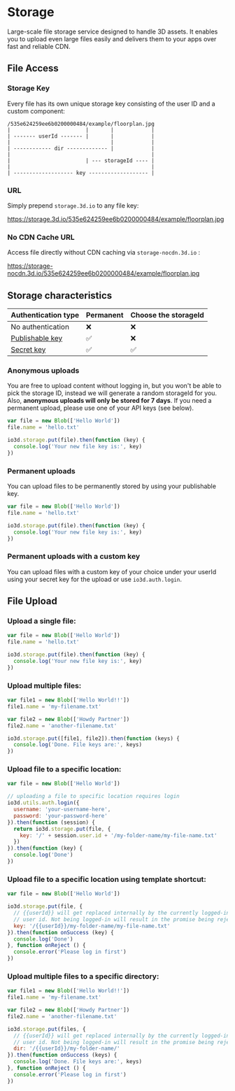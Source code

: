 # Storage

Large-scale file storage service designed to handle 3D assets. It enables you to upload even large files easily and delivers them to your apps over fast and reliable CDN.

## File Access

### Storage Key

Every file has its own unique storage key consisting of the user ID and a custom component:
```text
/535e624259ee6b0200000484/example/floorplan.jpg
|                        |       |            |
| ------- userId ------- |       |            |
|                                |            |
| ------------ dir ------------- |            |
|                                             |
|                        | --- storageId ---- |
|                                             |
| ------------------- key ------------------- |
```

### URL

Simply prepend `storage.3d.io` to any file key:

https://storage.3d.io/535e624259ee6b0200000484/example/floorplan.jpg

### No CDN Cache URL

Access file directly without CDN caching via `storage-nocdn.3d.io` :

https://storage-nocdn.3d.io/535e624259ee6b0200000484/example/floorplan.jpg

## Storage characteristics

| Authentication type | Permanent | Choose the storageId |
| --- | --- | --- |
| No authentication | ❌ | ❌ |
| [Publishable key](https://3d.io/docs/api/1/get-started-node-server.html#using-publishable-api-keys) | ✅ | ❌ |
| [Secret key](https://3d.io/docs/api/1/get-started-node-server.html#using-secret-api-keys) | ✅ | ✅ |

### Anonymous uploads

You are free to upload content without logging in, but you won't be able to pick the storage ID, instead we will generate a random storageId for you.
Also, **anonymous uploads will only be stored for 7 days**.
If you need a permanent upload, please use one of your API keys (see below).

```javascript
var file = new Blob(['Hello World'])
file.name = 'hello.txt'

io3d.storage.put(file).then(function (key) {
  console.log('Your new file key is:', key)
})
```

### Permanent uploads

You can upload files to be permanently stored by using your <a class="open-publishable-api-keys-menu">publishable key</a>.

```javascript
var file = new Blob(['Hello World'])
file.name = 'hello.txt'

io3d.storage.put(file).then(function (key) {
  console.log('Your new file key is:', key)
})
```

### Permanent uploads with a custom key

You can upload files with a custom key of your choice under your userId using your <a class="open-secret-api-keys-menu">secret key</a> for the upload or use `io3d.auth.login`.


## File Upload

### Upload a single file:
```javascript
var file = new Blob(['Hello World'])
file.name = 'hello.txt'

io3d.storage.put(file).then(function (key) {
  console.log('Your new file key is:', key)
})
```

### Upload multiple files:
```javascript
var file1 = new Blob(['Hello World!!'])
file1.name = 'my-filename.txt'

var file2 = new Blob(['Howdy Partner'])
file2.name = 'another-filename.txt'

io3d.storage.put([file1, file2]).then(function (keys) {
  console.log('Done. File keys are:', keys)
})
```

### Upload file to a specific location:
```javascript
var file = new Blob(['Hello World'])

// uploading a file to specific location requires login
io3d.utils.auth.login({
  username: 'your-username-here',
  password: 'your-password-here'
}).then(function (session) {
  return io3d.storage.put(file, {
    key: '/' + session.user.id + '/my-folder-name/my-file-name.txt'
  })
}).then(function (key) {
  console.log('Done')
})
```

### Upload file to a specific location using template shortcut:
```javascript
var file = new Blob(['Hello World'])

io3d.storage.put(file, {
  // {{userId}} will get replaced internally by the currently logged-in
  // user id. Not being logged-in will result in the promise being rejected.
  key: '/{{userId}}/my-folder-name/my-file-name.txt'
}).then(function onSuccess (key) {
  console.log('Done')
}, function onReject () {
  console.error('Please log in first')
})
```
### Upload multiple files to a specific directory:
```javascript
var file1 = new Blob(['Hello World!!'])
file1.name = 'my-filename.txt'

var file2 = new Blob(['Howdy Partner'])
file2.name = 'another-filename.txt'

io3d.storage.put(files, {
  // {{userId}} will get replaced internally by the currently logged-in
  // user id. Not being logged-in will result in the promise being rejected.
  dir: '/{{userId}}/my-folder-name/'
}).then(function onSuccess (keys) {
  console.log('Done. File keys are:', keys)
}, function onReject () {
  console.error('Please log in first')
})
```
